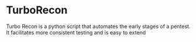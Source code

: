 # TurboRecon
Turbo Recon is a python script that automates the early stages of a pentest. It facilitates more consistent testing and is easy to extend

